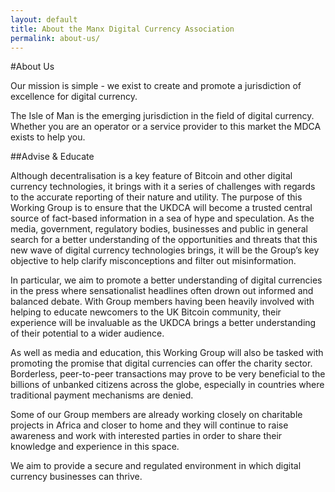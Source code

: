 ```yaml
---
layout: default
title: About the Manx Digital Currency Association
permalink: about-us/
---
```


#About Us

Our mission is simple - we exist to create and promote a jurisdiction of excellence for digital currency.

The Isle of Man is the emerging jurisdiction in the field of digital currency. Whether you are an operator or a service provider to this market the MDCA exists to help you.

##Advise & Educate

Although decentralisation is a key feature of Bitcoin and other digital currency technologies, it brings with it a series of challenges with regards to the accurate reporting of their nature and utility.
The purpose of this Working Group is to ensure that the UKDCA will become a trusted central source of fact-based information in a sea of hype and speculation. As the media, government, regulatory bodies, businesses and public in general search for a better understanding of the opportunities and threats that this new wave of digital currency technologies brings, it will be the Group’s key objective to help clarify misconceptions and filter out misinformation.

In particular, we aim to promote a better understanding of digital currencies in the press where sensationalist headlines often drown out informed and balanced debate.
With Group members having been heavily involved with helping to educate newcomers to the UK Bitcoin community, their experience will be invaluable as the UKDCA brings a better understanding of their potential to a wider audience.

As well as media and education, this Working Group will also be tasked with promoting the promise that digital currencies can offer the charity sector. Borderless, peer-to-peer transactions may prove to be very beneficial to the billions of unbanked citizens across the globe, especially in countries where traditional payment mechanisms are denied.

Some of our Group members are already working closely on charitable projects in Africa and closer to home and they will continue to raise awareness and work with interested parties in order to share their knowledge and experience in this space.

We aim to provide a secure and regulated environment in which digital currency businesses can thrive.
